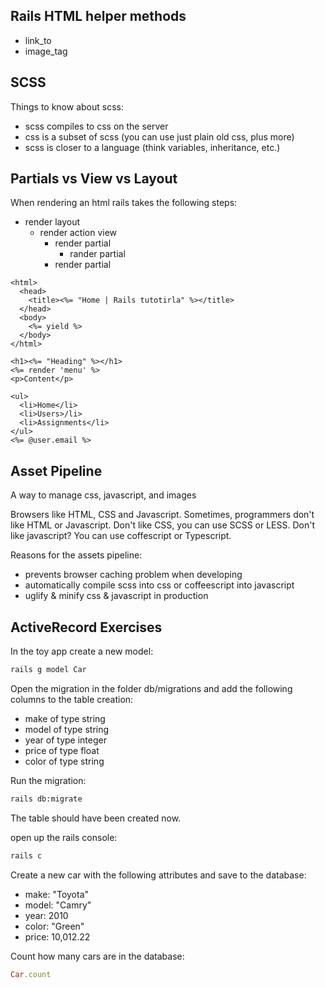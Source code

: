 ## Rails HTML helper methods

- link_to
- image_tag

## SCSS

Things to know about scss:

- scss compiles to css on the server
- css is a subset of scss (you can use just plain old css, plus more)
- scss is closer to a language (think variables, inheritance, etc.)

## Partials vs View vs Layout

When rendering an html rails takes the following steps:

- render layout
  - render action view
    - render partial
      - rander partial
    - render partial

```erb
<html>
  <head>
    <title><%= "Home | Rails tutotirla" %></title>
  </head>
  <body>
    <%= yield %>
  </body>
</html>
```

```erb
<h1><%= "Heading" %></h1>
<%= render 'menu' %>
<p>Content</p>
```

```erb
<ul>
  <li>Home</li>
  <li>Users>/li>
  <li>Assignments</li>
</ul>
<%= @user.email %>
```

## Asset Pipeline

A way to manage css, javascript, and images

Browsers like HTML, CSS and Javascript. Sometimes, programmers don't like HTML or Javascript. Don't like CSS, you can use SCSS or LESS. Don't like javascript? You can use coffescript or Typescript.

Reasons for the assets pipeline:

- prevents browser caching problem when developing
- automatically compile scss into css or coffeescript into javascript
- uglify & minify css & javascript in production

## ActiveRecord Exercises

In the toy app create a new model:

```bash
rails g model Car
```

Open the migration in the folder db/migrations and add the following columns to the table creation:

- make of type string
- model of type string
- year of type integer
- price of type float
- color of type string

Run the migration:

```bash
rails db:migrate
```

The table should have been created now.

open up the rails console:

```bash
rails c
```

Create a new car with the following attributes and save to the database:

- make: "Toyota"
- model: "Camry"
- year: 2010
- color: "Green"
- price: 10,012.22

Count how many cars are in the database:

```ruby
Car.count
```
